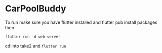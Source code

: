 # CarPoolBuddy

To run make sure you have flutter installed and flutter pub install packages then

`flutter run -d web-server`

cd into take2 and `flutter run`

